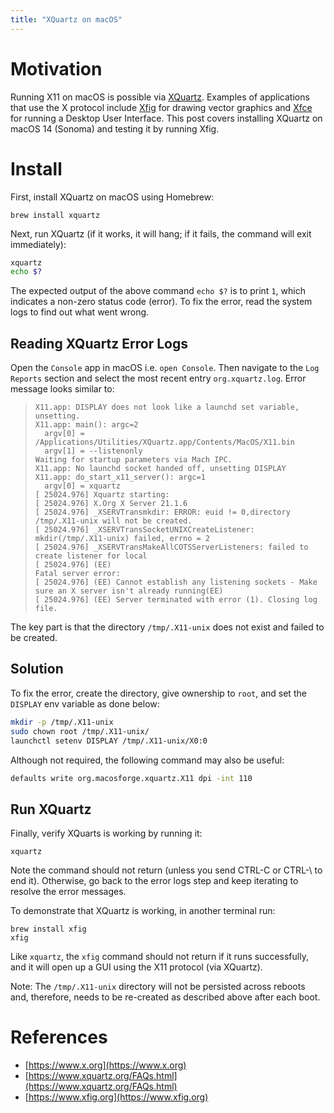 ```yaml
---
title: "XQuartz on macOS"
---
```


# Motivation

Running X11 on macOS is possible via [XQuartz](https://www.xquartz.org). Examples of applications that use the X protocol include [Xfig](https://www.xfig.org) for drawing vector graphics and [Xfce](https://www.xfce.org) for running a Desktop User Interface. This post covers installing XQuartz on macOS 14 (Sonoma) and testing it by running Xfig.

# Install

First, install XQuartz on macOS using Homebrew:

```
brew install xquartz
```

Next, run XQuartz (if it works, it will hang; if it fails, the command will exit immediately):

```bash
xquartz
echo $?
```

The expected output of the above command `echo $?` is to print `1`, which indicates a non-zero status code (error). To fix the error, read the system logs to find out what went wrong.

## Reading XQuartz Error Logs

Open the `Console` app in macOS i.e. `open Console`. Then navigate to the `Log Reports` section and select the most recent entry `org.xquartz.log`. Error message looks similar to:

> ```
> X11.app: DISPLAY does not look like a launchd set variable, unsetting.
> X11.app: main(): argc=2
> 	argv[0] = /Applications/Utilities/XQuartz.app/Contents/MacOS/X11.bin
> 	argv[1] = --listenonly
> Waiting for startup parameters via Mach IPC.
> X11.app: No launchd socket handed off, unsetting DISPLAY
> X11.app: do_start_x11_server(): argc=1
> 	argv[0] = xquartz
> [ 25024.976] Xquartz starting:
> [ 25024.976] X.Org X Server 21.1.6
> [ 25024.976] _XSERVTransmkdir: ERROR: euid != 0,directory /tmp/.X11-unix will not be created.
> [ 25024.976] _XSERVTransSocketUNIXCreateListener: mkdir(/tmp/.X11-unix) failed, errno = 2
> [ 25024.976] _XSERVTransMakeAllCOTSServerListeners: failed to create listener for local
> [ 25024.976] (EE) 
> Fatal server error:
> [ 25024.976] (EE) Cannot establish any listening sockets - Make sure an X server isn't already running(EE) 
> [ 25024.976] (EE) Server terminated with error (1). Closing log file.
> ```

The key part is that the directory `/tmp/.X11-unix` does not exist and failed to be created.

## Solution

To fix the error, create the directory, give ownership to `root`, and set the `DISPLAY` env variable as done below:

``` bash
mkdir -p /tmp/.X11-unix
sudo chown root /tmp/.X11-unix/
launchctl setenv DISPLAY /tmp/.X11-unix/X0:0
```

Although not required, the following command may also be useful:

``` bash
defaults write org.macosforge.xquartz.X11 dpi -int 110
```

## Run XQuartz

Finally, verify XQuarts is working by running it:

```
xquartz
```

Note the command should not return (unless you send CTRL-C or CTRL-\ to end it). Otherwise, go back to the error logs step and keep iterating to resolve the error messages.


To demonstrate that XQuartz is working, in another terminal run:

```
brew install xfig
xfig
```

Like `xquartz`, the `xfig` command should not return if it runs successfully, and it will open up a GUI using the X11 protocol (via XQuartz).


Note: The `/tmp/.X11-unix` directory will not be persisted across reboots and, therefore, needs to be re-created as described above after each boot.

# References

* [https://www.x.org](https://www.x.org)
* [https://www.xquartz.org/FAQs.html](https://www.xquartz.org/FAQs.html)
* [https://www.xfig.org](https://www.xfig.org)
